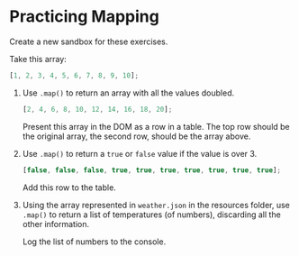 # Practicing Mapping

Create a new sandbox for these exercises.

Take this array:

```js
[1, 2, 3, 4, 5, 6, 7, 8, 9, 10];
```

1. Use `.map()` to return an array with all the values doubled.

    ```js
    [2, 4, 6, 8, 10, 12, 14, 16, 18, 20];
    ```

    Present this array in the DOM as a row in a table. The top row should be the original array, the second row, should be the array above.

2. Use `.map()` to return a `true` or `false` value if the value is over 3.

    ```js
    [false, false, false, true, true, true, true, true, true, true];
    ```

    Add this row to the table.

3. Using the array represented in `weather.json` in the resources folder, use `.map()` to return a list of temperatures (of numbers), discarding all the other information.

    Log the list of numbers to the console.
